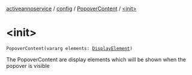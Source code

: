 [activeannoservice](../../index.md) / [config](../index.md) / [PopoverContent](index.md) / [&lt;init&gt;](./-init-.md)

# &lt;init&gt;

`PopoverContent(vararg elements: `[`DisplayElement`](../-display-element.md)`)`

The PopoverContent are display elements which will be shown when the popover is visible


